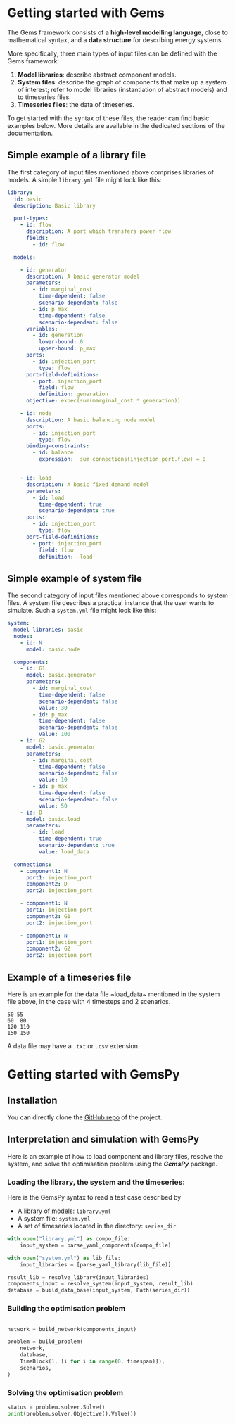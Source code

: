 # Getting started with Gems

The Gems framework consists of a **high-level modelling language**, close to mathematical syntax, and a **data structure** for describing energy systems.

More specifically, three main types of input files can be defined with the Gems framework:

1. **Model libraries**: describe abstract component models.  
2. **System files**: describe the graph of components that make up a system of interest; refer to model libraries (instantiation of abstract models) and to timeseries files.  
3. **Timeseries files**: the data of timeseries.

To get started with the syntax of these files, the reader can find basic examples below. More details are available in the dedicated sections of the documentation.

## Simple example of a library file

The first category of input files mentioned above comprises libraries of models. A simple `library.yml` file might look like this:

~~~ yaml
library:
  id: basic
  description: Basic library

  port-types:
    - id: flow
      description: A port which transfers power flow
      fields:
        - id: flow

  models:

    - id: generator
      description: A basic generator model
      parameters:
        - id: marginal_cost
          time-dependent: false
          scenario-dependent: false
        - id: p_max
          time-dependent: false
          scenario-dependent: false
      variables:
        - id: generation
          lower-bound: 0
          upper-bound: p_max
      ports:
        - id: injection_port
          type: flow
      port-field-definitions:
        - port: injection_port
          field: flow
          definition: generation
      objective: expec(sum(marginal_cost * generation))

    - id: node
      description: A basic balancing node model
      ports:
        - id: injection_port
          type: flow
      binding-constraints:
        - id: balance
          expression:  sum_connections(injection_port.flow) = 0


    - id: load
      description: A basic fixed demand model
      parameters:
        - id: load
          time-dependent: true
          scenario-dependent: true
      ports:
        - id: injection_port
          type: flow
      port-field-definitions:
        - port: injection_port
          field: flow
          definition: -load

~~~

## Simple example of system file

The second category of input files mentioned above corresponds to system files. A system file describes a practical instance that the user wants to simulate. Such a `system.yml` file might look like this:


~~~yaml
system:
  model-libraries: basic
  nodes:
    - id: N
      model: basic.node

  components:
    - id: G1
      model: basic.generator
      parameters:
        - id: marginal_cost
          time-dependent: false
          scenario-dependent: false
          value: 30
        - id: p_max
          time-dependent: false
          scenario-dependent: false
          value: 100
    - id: G2
      model: basic.generator
      parameters:
        - id: marginal_cost
          time-dependent: false
          scenario-dependent: false
          value: 10
        - id: p_max
          time-dependent: false
          scenario-dependent: false
          value: 50
    - id: D
      model: basic.load
      parameters:
        - id: load
          time-dependent: true
          scenario-dependent: true
          value: load_data

  connections:
    - component1: N
      port1: injection_port
      component2: D
      port2: injection_port

    - component1: N
      port1: injection_port
      component2: G1
      port2: injection_port

    - component1: N
      port1: injection_port
      component2: G2
      port2: injection_port
~~~

## Example of a timeseries file
Here is an example for the data file ~load_data~ mentioned in the system file above, in the case with 4 timesteps and 2 scenarios.

~~~
50 55
60  80
120 110
150 150
~~~
A data file may have a `.txt` or `.csv` extension.

# Getting started with GemsPy

## Installation

You can directly clone the [GitHub repo](https://github.com/AntaresSimulatorTeam/GemsPy) of the project.

## Interpretation and simulation with GemsPy

Here is an example of how to load component and library files, resolve the system, and solve the optimisation problem using the ***GemsPy*** package.

### Loading the library, the system and the timeseries:

Here is the GemsPy syntax to read a test case described by

-  A library of models: `library.yml`
-  A system file: `system.yml`
-  A set of timeseries located in the directory: `series_dir`.

~~~ python
with open("library.yml") as compo_file:
    input_system = parse_yaml_components(compo_file)

with open("system.yml") as lib_file:
    input_libraries = [parse_yaml_library(lib_file)]

result_lib = resolve_library(input_libraries)
components_input = resolve_system(input_system, result_lib)
database = build_data_base(input_system, Path(series_dir))
~~~

### Building the optimisation problem

~~~ python

network = build_network(components_input)

problem = build_problem(
    network,
    database,
    TimeBlock(1, [i for i in range(0, timespan)]),
    scenarios,
)
~~~

### Solving the optimisation problem
~~~ python
status = problem.solver.Solve()
print(problem.solver.Objective().Value())
~~~
